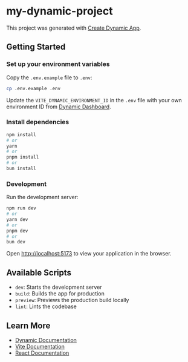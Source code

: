 # my-dynamic-project

This project was generated with [Create Dynamic App](https://github.com/dynamic-labs/create-dynamic-app).

## Getting Started

### Set up your environment variables

Copy the `.env.example` file to `.env`:

```bash
cp .env.example .env
```

Update the `VITE_DYNAMIC_ENVIRONMENT_ID` in the `.env` file with your own environment ID from [Dynamic Dashboard](https://app.dynamic.xyz).

### Install dependencies

```bash
npm install
# or
yarn
# or
pnpm install
# or
bun install
```

### Development

Run the development server:

```bash
npm run dev
# or
yarn dev
# or
pnpm dev
# or
bun dev
```

Open [http://localhost:5173](http://localhost:5173) to view your application in the browser.

## Available Scripts

- `dev`: Starts the development server
- `build`: Builds the app for production
- `preview`: Previews the production build locally
- `lint`: Lints the codebase

## Learn More

- [Dynamic Documentation](https://docs.dynamic.xyz)
- [Vite Documentation](https://vitejs.dev)
- [React Documentation](https://react.dev)
